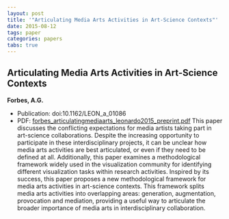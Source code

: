```yaml
---
layout: post
title: '"Articulating Media Arts Activities in Art-Science Contexts"'
date: 2015-08-12
tags: paper
categories: papers
tabs: true
---
```


## Articulating Media Arts Activities in Art-Science Contexts
**Forbes, A.G.**
- Publication: doi:10.1162/LEON_a_01086
- PDF: [forbes_articulatingmediaarts_leonardo2015_preprint.pdf](/documents/forbes_articulatingmediaarts_leonardo2015_preprint.pdf)
This paper discusses the conflicting expectations for media artists taking part in art-science collaborations. Despite the increasing opportunity to participate in these interdisciplinary projects, it can be unclear how media arts activities are best articulated, or even if they need to be defined at all. Additionally, this paper examines a methodological framework widely used in the visualization community for identifying different visualization tasks within research activities. Inspired by its success, this paper proposes a new methodological framework for media arts activities in art-science contexts. This framework splits media arts activities into overlapping areas: generation, augmentation, provocation and mediation, providing a useful way to articulate the broader importance of media arts in interdisciplinary collaboration.